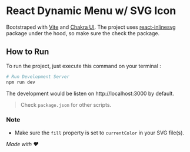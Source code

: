 # React Dynamic Menu w/ SVG Icon

Bootstraped with [Vite](https://vitejs.dev/) and
[Chakra UI](https://chakra-ui.com/). The project uses
[react-inlinesvg](https://github.com/gilbarbara/react-inlinesvg) package under
the hood, so make sure the check the package.

## How to Run

To run the project, just execute this command on your terminal :

```sh
# Run Development Server
npm run dev
```

The development would be listen on http://localhost:3000 by default.

> Check `package.json` for other scripts.

### Note

- Make sure the `fill` property is set to `currentColor` in your SVG file(s).

_Made with ❤️_
